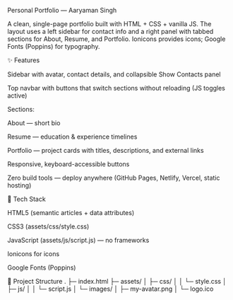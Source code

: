 Personal Portfolio — Aaryaman Singh

A clean, single-page portfolio built with HTML + CSS + vanilla JS. The layout uses a left sidebar for contact info and a right panel with tabbed sections for About, Resume, and Portfolio. Ionicons provides icons; Google Fonts (Poppins) for typography.

✨ Features

Sidebar with avatar, contact details, and collapsible Show Contacts panel

Top navbar with buttons that switch sections without reloading (JS toggles active)

Sections:

About — short bio

Resume — education & experience timelines

Portfolio — project cards with titles, descriptions, and external links

Responsive, keyboard-accessible buttons

Zero build tools — deploy anywhere (GitHub Pages, Netlify, Vercel, static hosting)

🧱 Tech Stack

HTML5 (semantic articles + data attributes)

CSS3 (assets/css/style.css)

JavaScript (assets/js/script.js) — no frameworks

Ionicons for icons

Google Fonts (Poppins)


📁 Project Structure
.
├─ index.html
├─ assets/
│  ├─ css/
│  │  └─ style.css
│  ├─ js/
│  │  └─ script.js
│  └─ images/
│     ├─ my-avatar.png
│     └─ logo.ico

